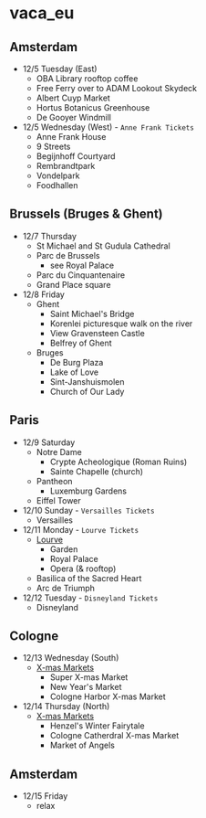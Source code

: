 # vaca\_eu

## Amsterdam
- 12/5 Tuesday (East)
    - OBA Library rooftop coffee
    - Free Ferry over to ADAM Lookout Skydeck
    - Albert Cuyp Market
    - Hortus Botanicus Greenhouse
   - De Gooyer Windmill
- 12/5 Wednesday (West) - `Anne Frank Tickets`
    - Anne Frank House
    - 9 Streets
    - Begijnhoff Courtyard
    - Rembrandtpark
    - Vondelpark
    - Foodhallen

## Brussels (Bruges & Ghent)
- 12/7 Thursday
    - St Michael and St Gudula Cathedral
    - Parc de Brussels
        - see Royal Palace
    - Parc du Cinquantenaire
    - Grand Place square
- 12/8 Friday
    - Ghent
        - Saint Michael's Bridge
        - Korenlei picturesque walk on the river
        - View Gravensteen Castle
        - Belfrey of Ghent
    - Bruges
        - De Burg Plaza
        - Lake of Love
        - Sint-Janshuismolen
        - Church of Our Lady

## Paris
- 12/9 Saturday
    - Notre Dame
        - Crypte Acheologique (Roman Ruins)
        - Sainte Chapelle (church)
    - Pantheon
        - Luxemburg Gardens
    - Eiffel Tower
- 12/10 Sunday - `Versailles Tickets`
    - Versailles
- 12/11 Monday - `Lourve Tickets`
    - [Lourve](Lourve-Checklist.md)
        - Garden
        - Royal Palace
        - Opera (& rooftop)
    - Basilica of the Sacred Heart
    - Arc de Triumph
- 12/12 Tuesday - `Disneyland Tickets`
    - Disneyland

## Cologne
- 12/13 Wednesday (South)
    - [X-mas Markets](https://www.cologne-tourism.com/experiences-lifestyle/christmas)
        - Super X-mas Market
        - New Year's Market
        - Cologne Harbor X-mas Market
- 12/14 Thursday (North)
    - [X-mas Markets](https://www.cologne-tourism.com/experiences-lifestyle/christmas)
        - Henzel's Winter Fairytale
        - Cologne Catherdral X-mas Market
        - Market of Angels

## Amsterdam
- 12/15 Friday
    - relax

